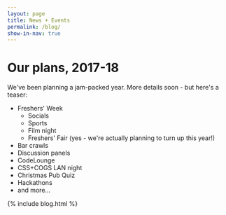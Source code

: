 ```yaml
---
layout: page
title: News + Events
permalink: /blog/
show-in-nav: true
---
```


# Our plans, 2017-18

We've been planning a jam-packed year. More details soon - but here's a teaser:

* Freshers' Week
  * Socials
  * Sports
  * Film night
  * Freshers' Fair (yes - we're actually planning to turn up this year!)
* Bar crawls
* Discussion panels
* CodeLounge
* CSS+COGS LAN night
* Christmas Pub Quiz
* Hackathons
* and more...

{% include blog.html %}
